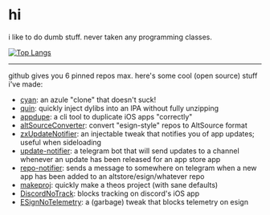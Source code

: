 # hi
i like to do dumb stuff. never taken any programming classes.

[![Top Langs](https://github-readme-stats.vercel.app/api/top-langs/?username=asdfzxcvbn)](https://github.com/anuraghazra/github-readme-stats)

---

github gives you 6 pinned repos max. here's some cool (open source) stuff i've made:

- [cyan](https://github.com/asdfzxcvbn/pyzule-rw): an azule "clone" that doesn't suck!
- [quin](https://github.com/asdfzxcvbn/quin): quickly inject dylibs into an IPA without fully unzipping
- [appdupe](https://github.com/asdfzxcvbn/appdupe): a cli tool to duplicate iOS apps "correctly"
- [altSourceConverter](https://github.com/asdfzxcvbn/altSourceConverter): convert "esign-style" repos to AltSource format
- [zxUpdateNotifier](https://github.com/asdfzxcvbn/zxUpdateNotifier): an injectable tweak that notifies you of app updates; useful when sideloading
- [update-notifier](https://github.com/asdfzxcvbn/update-notifier): a telegram bot that will send updates to a channel whenever an update has been released for an app store app
- [repo-notifier](https://github.com/asdfzxcvbn/repo-notifier): sends a message to somewhere on telegram when a new app has been added to an altstore/esign/whatever repo
- [makeproj](https://github.com/asdfzxcvbn/makeproj): quickly make a theos project (with sane defaults)
- [DiscordNoTrack](https://github.com/asdfzxcvbn/DiscordNoTrack): blocks tracking on discord's iOS app
- [ESignNoTelemetry](https://github.com/asdfzxcvbn/ESignNoTelemetry): a (garbage) tweak that blocks telemetry on esign
